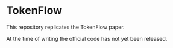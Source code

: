 # TokenFlow

This repository replicates the TokenFlow paper.

At the time of writing the official code has not yet been released.
